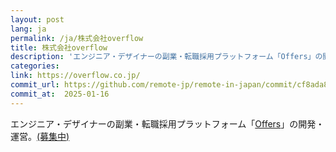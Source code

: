 ```yaml
---
layout: post
lang: ja
permalink: /ja/株式会社overflow
title: 株式会社overflow
description: 'エンジニア・デザイナーの副業・転職採用プラットフォーム「Offers」の開発・運営。(募集中)'
categories: 
link: https://overflow.co.jp/
commit_url: https://github.com/remote-jp/remote-in-japan/commit/cf8ada8eae0f29603e476cd235d4527e9ea268e4
commit_at:  2025-01-16
---
```


<p>エンジニア・デザイナーの副業・転職採用プラットフォーム「<a href="https://offers.jp">Offers</a>」の開発・運営。<a href="https://overflow.co.jp/recruit">(募集中)</a></p>
